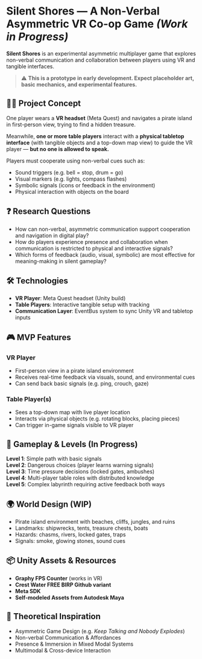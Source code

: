 # Silent Shores — A Non-Verbal Asymmetric VR Co-op Game *(Work in Progress)*

**Silent Shores** is an experimental asymmetric multiplayer game that explores non-verbal communication and collaboration between players using VR and tangible interfaces.

> ⚠️ **This is a prototype in early development. Expect placeholder art, basic mechanics, and experimental features.**

## 🏴‍☠️ Project Concept

One player wears a **VR headset** (Meta Quest) and navigates a pirate island in first-person view, trying to find a hidden treasure.

Meanwhile, **one or more table players** interact with a **physical tabletop interface** (with tangible objects and a top-down map view) to guide the VR player — **but no one is allowed to speak.**

Players must cooperate using non-verbal cues such as:

- Sound triggers (e.g. bell = stop, drum = go)
- Visual markers (e.g. lights, compass flashes)
- Symbolic signals (icons or feedback in the environment)
- Physical interaction with objects on the board

## ❓ Research Questions

- How can non-verbal, asymmetric communication support cooperation and navigation in digital play?
- How do players experience presence and collaboration when communication is restricted to physical and interactive signals?
- Which forms of feedback (audio, visual, symbolic) are most effective for meaning-making in silent gameplay?

## 🛠 Technologies

- **VR Player**: Meta Quest headset (Unity build)
- **Table Players**: Interactive tangible setup with tracking
- **Communication Layer**: EventBus system to sync Unity VR and tabletop inputs

## 🎮 MVP Features

### VR Player
- First-person view in a pirate island environment
- Receives real-time feedback via visuals, sound, and environmental cues
- Can send back basic signals (e.g. ping, crouch, gaze)

### Table Player(s)
- Sees a top-down map with live player location
- Interacts via physical objects (e.g. rotating blocks, placing pieces)
- Can trigger in-game signals visible to VR player

## 🧩 Gameplay & Levels (In Progress)

**Level 1**: Simple path with basic signals  
**Level 2**: Dangerous choices (player learns warning signals)  
**Level 3**: Time pressure decisions (locked gates, ambushes)  
**Level 4**: Multi-player table roles with distributed knowledge  
**Level 5**: Complex labyrinth requiring active feedback both ways

## 🌍 World Design (WIP)

- Pirate island environment with beaches, cliffs, jungles, and ruins
- Landmarks: shipwrecks, tents, treasure chests, boats
- Hazards: chasms, rivers, locked gates, traps
- Signals: smoke, glowing stones, sound cues

## 📦 Unity Assets & Resources

- **Graphy FPS Counter** (works in VR)
- **Crest Water FREE BIRP Github variant**
- **Meta SDK**
- **Self-modeled Assets from Autodesk Maya**

## 🧪 Theoretical Inspiration

- Asymmetric Game Design (e.g. *Keep Talking and Nobody Explodes*)
- Non-verbal Communication & Affordances
- Presence & Immersion in Mixed Modal Systems
- Multimodal & Cross-device Interaction
